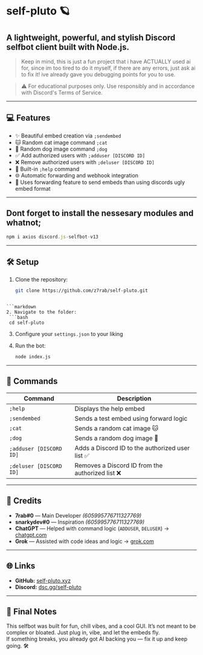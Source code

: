 # self-pluto 🪐

## A lightweight, powerful, and stylish Discord selfbot client built with Node.js.

> Keep in mind, this is just a fun project that i have ACTUALLY used ai for, since im too tired to do it myself, if there are any errors, just ask ai to fix it! ive already gave you debugging points for you to use.

> ⚠️ For educational purposes only. Use responsibly and in accordance with Discord's Terms of Service.

---

## 💻 Features

- ✨ Beautiful embed creation via `;sendembed`
- 🐱 Random cat image command `;cat`
- 🐶 Random dog image command `;dog`
- ✅ Add authorized users with `;adduser [DISCORD ID]`
- ❌ Remove authorized users with `;deluser [DISCORD ID]`
- 📖 Built-in `;help` command
- 🌐 Automatic forwarding and webhook integration
- 💬 Uses forwarding feature to send embeds than using discords ugly embed format

---

## Dont forget to install the nessesary modules and whatnot;
```js
npm i axios discord.js-selfbot-v13
```

---

## 🛠️ Setup

1. Clone the repository:
   ```bash
   git clone https://github.com/z7rab/self-pluto.git
  ```

```markdown
2. Navigate to the folder:
   ```bash
   cd self-pluto
   ```

3. Configure your `settings.json` to your liking

4. Run the bot:
   ```bash
   node index.js
   ```

---

## 💌 Commands

| Command                     | Description                                            |
|----------------------------|--------------------------------------------------------|
| `;help`                    | Displays the help embed                                |
| `;sendembed`               | Sends a test embed using forward logic                 |
| `;cat`                     | Sends a random cat image 🐱                           |
| `;dog`                     | Sends a random dog image 🐶                           |
| `;adduser [DISCORD ID]`    | Adds a Discord ID to the authorized user list ✅        |
| `;deluser [DISCORD ID]`    | Removes a Discord ID from the authorized list ❌        |

---

## 👑 Credits

- **7rab#0** — Main Developer *(605995776711327769)*  
- **snarkydev#0** — Inspiration *(605995776711327769)*  
- **ChatGPT** — Helped with command logic (`ADDUSER`, `DELUSER`) → [chatgpt.com](https://chatgpt.com)  
- **Grok** — Assisted with code ideas and logic → [grok.com](https://grok.com)

---

## 🌐 Links

- **GitHub:** [self-pluto.xyz](https://github.com/z7rab/self-pluto)
- **Discord:** [dsc.gg/self-pluto](https://discord.gg/)

---

## 🧠 Final Notes

This selfbot was built for fun, chill vibes, and a cool GUI. It’s not meant to be complex or bloated. Just plug in, vibe, and let the embeds fly.  
If something breaks, you already got AI backing you — fix it up and keep going. 🛠️
